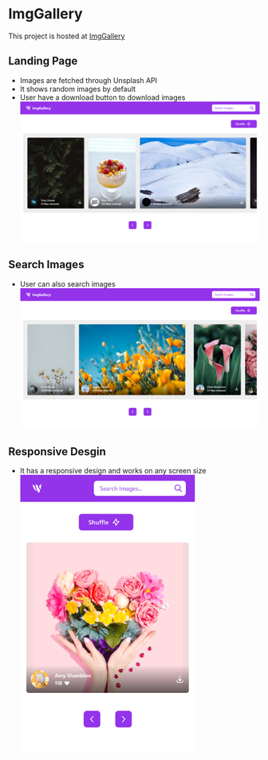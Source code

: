# ImgGallery

This project is hosted at [ImgGallery](https://imggallery.vercel.app/)

## Landing Page

- Images are fetched through Unsplash API
- It shows random images by default
- User have a download button to download images
  <img src="./public/website/landingpage.png" />

## Search Images

- User can also search images
  <img src="./public/website/landingsearch.png" />

## Responsive Desgin

- It has a responsive design and works on any screen size
  <img width="350px" src="./public/website/landingmobile.png" />
